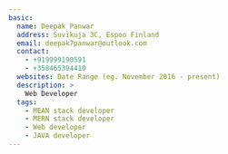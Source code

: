 ```yaml
---
basic:
  name: Deepak Panwar
  address: Suvikuja 3C, Espoo Finland
  email: deepak7panwar@outlook.com
  contact:
    - +919999190591
    - +358465394410
  websites: Date Range (eg. November 2016 - present)
  description: >
    Web Developer
  tags:
    - MEAN stack developer
    - MERN stack developer
    - Web developer
    - JAVA developer
---
```


